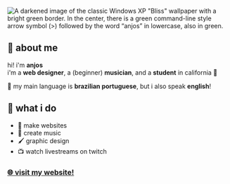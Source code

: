 ![A darkened image of the classic Windows XP "Bliss" wallpaper with a bright green border. In the center, there is a green command-line style arrow symbol (>) followed by the word “anjos” in lowercase, also in green.](https://anjos.cc/img/github.png)

## 🌿 about me

hi! i'm **anjos**   
i'm a **web designer**, a (beginner) **musician**, and a **student** in california 🌴

🌱 my main language is **brazilian portuguese**, but i also speak **english**!



## 💚 what i do

- 🎨 make websites
- 🎵 create music  
- 🖌️ graphic design  
- 📺 watch livestreams on twitch

### [🌐 visit my website!](https://anjos.cc)

